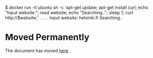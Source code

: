 $ docker run -it ubuntu sh -c 'apt-get update; apt-get install curl; echo "Input website:"; read website; echo "Searching.."; sleep 1; curl http://$website;'
.
.
.
.
Input website:
helsinki.fi
Searching..
<!DOCTYPE HTML PUBLIC "-//IETF//DTD HTML 2.0//EN">
<html><head>
<title>301 Moved Permanently</title>
</head><body>
<h1>Moved Permanently</h1>
<p>The document has moved <a href="https://www.helsinki.fi/">here</a>.</p>
</body></html>
